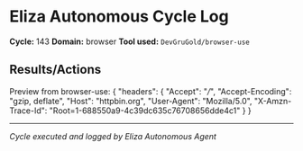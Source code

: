 # Eliza Autonomous Cycle Log

**Cycle:** 143
**Domain:** browser
**Tool used:** `DevGruGold/browser-use`

## Results/Actions
Preview from browser-use:
{
  "headers": {
    "Accept": "*/*", 
    "Accept-Encoding": "gzip, deflate", 
    "Host": "httpbin.org", 
    "User-Agent": "Mozilla/5.0", 
    "X-Amzn-Trace-Id": "Root=1-688550a9-4c39dc635c76708656dde4c1"
  }
}


---
*Cycle executed and logged by Eliza Autonomous Agent*